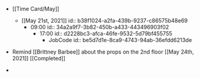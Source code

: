 - [[Time Card/May]]
	 - [[May 21st, 2021]]
id:: b38f1024-a2fa-439b-9237-c86575b48e69
		 - 09:00
id:: 34a2a9f7-3b82-450b-a433-443496903f02
			 - 17:00
id:: d2228bc3-afca-46fe-9532-5d79bf455755
				 - JobCode
id:: be5d7d1e-8ca9-4743-94ab-36efdd6213de

- Remind [[Brittney Barbee]] about the props on the 2nd floor [[May 24th, 2021]] [[Completed]]

- 

